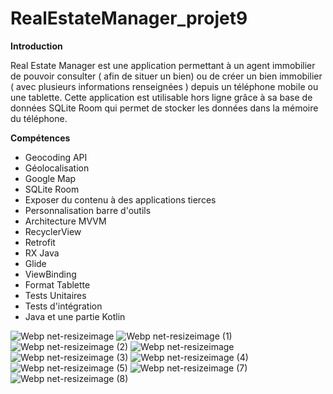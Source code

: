 # RealEstateManager_projet9

**Introduction**

Real Estate Manager est une application permettant à un agent immobilier de pouvoir consulter ( afin de situer un bien) ou de créer un bien immobilier ( avec plusieurs informations renseignées ) depuis un téléphone mobile ou une tablette. 
Cette application est utilisable hors ligne grâce à sa base de données SQLite Room qui permet de stocker les données dans la mémoire du téléphone.

**Compétences**

- Geocoding API
- Géolocalisation
- Google Map
- SQLite Room
- Exposer du contenu à des applications tierces
- Personnalisation barre d'outils
- Architecture MVVM
- RecyclerView
- Retrofit
- RX Java
- Glide
- ViewBinding
- Format Tablette
- Tests Unitaires
- Tests d'intégration
- Java et une partie Kotlin

![Webp net-resizeimage](https://user-images.githubusercontent.com/53447638/129187156-bb8799f7-f017-49b8-9072-e41420ece799.jpg)
![Webp net-resizeimage (1)](https://user-images.githubusercontent.com/53447638/129187395-385f7e00-1ad1-46c6-a1e4-cf9cb80e33c8.jpg)
![Webp net-resizeimage (2)](https://user-images.githubusercontent.com/53447638/129187345-9ae4c116-b4d3-427b-98aa-df52e066f248.jpg)
![Webp net-resizeimage](https://user-images.githubusercontent.com/53447638/129195749-c5a11d42-f9a5-4cd8-8a15-a156615116d7.jpg)
![Webp net-resizeimage (3)](https://user-images.githubusercontent.com/53447638/129187350-10dfe0e5-5c0f-4f69-b6a2-ef1a0c5738e5.jpg)
![Webp net-resizeimage (4)](https://user-images.githubusercontent.com/53447638/129187673-a301972a-a9d9-4032-a2bc-5f4fe6a224dc.jpg)
![Webp net-resizeimage (5)](https://user-images.githubusercontent.com/53447638/129187679-cb3fca8b-e624-4e03-89dc-9d9e3d21252a.jpg)
![Webp net-resizeimage (7)](https://user-images.githubusercontent.com/53447638/129187740-3611fad8-ca74-4edd-ac1f-f5a278cf4ff5.jpg)
![Webp net-resizeimage (8)](https://user-images.githubusercontent.com/53447638/129187944-d1812789-17ab-4b17-9f5a-85b519f9fd54.jpg)


